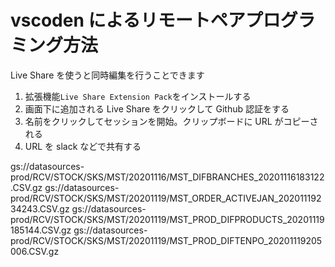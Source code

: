 # vscoden によるリモートペアプログラミング方法

Live Share を使うと同時編集を行うことできます

1. 拡張機能`Live Share Extension Pack`をインストールする
1. 画面下に追加される Live Share をクリックして Github 認証をする
1. 名前をクリックしてセッションを開始。クリップボードに URL がコピーされる
1. URL を slack などで共有する

gs://datasources-prod/RCV/STOCK/SKS/MST/20201116/MST_DIFBRANCHES_20201116183122.CSV.gz
gs://datasources-prod/RCV/STOCK/SKS/MST/20201119/MST_ORDER_ACTIVEJAN_20201119234243.CSV.gz
gs://datasources-prod/RCV/STOCK/SKS/MST/20201119/MST_PROD_DIFPRODUCTS_20201119185144.CSV.gz
gs://datasources-prod/RCV/STOCK/SKS/MST/20201119/MST_PROD_DIFTENPO_20201119205006.CSV.gz
